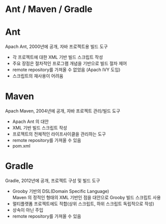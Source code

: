 Ant / Maven / Gradle
============

# Ant

Apach Ant, 2000년에 공개, 자바 프로젝트용 빌드 도구<br/>

- 각 프로젝트에 대한 XML 기반 빌드 스크립트 작성
- 주요 장점은 절차적인 프로그램 개념을 기반으로 빌드 절차 제어
- remote repository를 가져올 수 없었음 (Apach IVY 도입)
- 스크립트의 재사용이 어려움

# Maven

Apach Maven, 2004년에 공개, 자바 프로젝트 관리/빌드 도구<br/>

- Apach Ant 의 대안
- XML 기반 빌드 스크립트 작성
- 프로젝트의 전체적인 라이프사이클을 관리하는 도구
- remote repository를 가져올 수 있음
- pom.xml

# Gradle

Gradle, 2012년에 공개, 프로젝트 구성 및 빌드 도구<br/>

- Grooby 기반의 DSL(Domain Specific Language)<br/>
Maven 의 정적인 형태의 XML 기반인 점을 대안으로 Grooby 빌드 스크립트 사용
- 멀티플랫폼 프로젝트에도 적합(상위 스크립트, 하위 스크립트 독립적으로 작성)
- 상속이 아닌 주입
- remote repository를 가져올 수 있음
